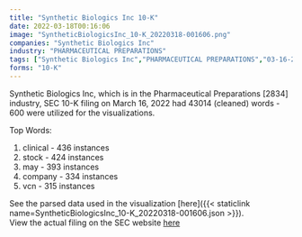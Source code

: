 ```yaml
---
title: "Synthetic Biologics Inc 10-K"
date: 2022-03-18T00:16:06
image: "SyntheticBiologicsInc_10-K_20220318-001606.png"
companies: "Synthetic Biologics Inc"
industry: "PHARMACEUTICAL PREPARATIONS"
tags: ["Synthetic Biologics Inc","PHARMACEUTICAL PREPARATIONS","03-16-2022","10-K"]
forms: "10-K"
---
```

Synthetic Biologics Inc, which is in the Pharmaceutical Preparations [2834] industry, SEC 10-K filing on March 16, 2022 had 43014 (cleaned) words - 600 were utilized for the visualizations.

Top Words:
1. clinical - 436 instances
2. stock - 424 instances
3. may - 393 instances
4. company - 334 instances
5. vcn - 315 instances


See the parsed data used in the visualization [here]({{< staticlink name=SyntheticBiologicsInc_10-K_20220318-001606.json >}}).  
View the actual filing on the SEC website [here](https://www.sec.gov/Archives/edgar/data/894158/0001410578-22-000405.txt)